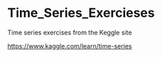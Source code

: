 # Time_Series_Exercieses
Time series exercises from the Keggle site

https://www.kaggle.com/learn/time-series
